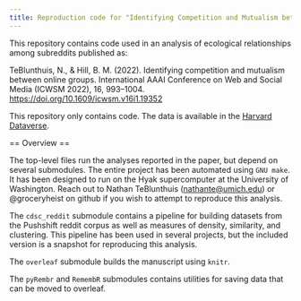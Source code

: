 ```yaml
---
title: Reproduction code for "Identifying Competition and Mutualism between Online Groups". 
---
```


This repository contains code used in an analysis of ecological relationships among subreddits published as: 

TeBlunthuis, N., & Hill, B. M. (2022). Identifying competition and mutualism between online groups. International AAAI Conference on Web and Social Media (ICWSM 2022), 16, 993–1004. <https://doi.org/10.1609/icwsm.v16i1.19352>

This repository only contains code. The data is available in the
[Harvard Dataverse](https://doi.org/10.7910/DVN/KLGHKY).

== Overview ==

The top-level files run the analyses reported in the paper, but depend
on several submodules. The entire project has been automated using
`GNU make`. It has been designed to run on the Hyak supercomputer at
the University of Washington. Reach out to Nathan TeBlunthuis
(nathante@umich.edu) or @groceryheist on github if you wish to attempt
to reproduce this analysis.

The `cdsc_reddit` submodule contains a pipeline for building datasets
from the Pushshift reddit corpus as well as measures of density,
similarity, and clustering. This pipeline has been used in several
projects, but the included version is a snapshot for reproducing this
analysis.

The `overleaf` submodule builds the manuscript using `knitr`. 

The `pyRembr` and `RemembR` submodules contains utilities for saving
data that can be moved to overleaf.

